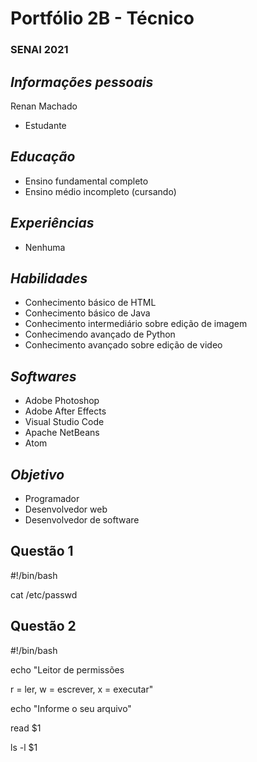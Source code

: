 # Portfólio 2B - Técnico
### SENAI 2021

## <i><b>Informações pessoais</b></i>

Renan Machado
- Estudante

## <i><b>Educação</b></i>

- Ensino fundamental completo
- Ensino médio incompleto (cursando)

## <i><b>Experiências</b></i>

- Nenhuma

## <i><b>Habilidades</b></i>

- Conhecimento básico de HTML
- Conhecimento básico de Java
- Conhecimento intermediário sobre edição de imagem
- Conhecimendo avançado de Python
- Conhecimento avançado sobre edição de video

## <i><b>Softwares</b></i>

- Adobe Photoshop
- Adobe After Effects
- Visual Studio Code
- Apache NetBeans
- Atom

## <i><b>Objetivo </b></i>

- Programador
- Desenvolvedor web
- Desenvolvedor de software

## Questão 1


#!/bin/bash

cat /etc/passwd

## Questão 2


#!/bin/bash

echo "Leitor de permissões

r = ler, w = escrever, x = executar"


echo "Informe o seu arquivo"

read $1

ls -l $1
